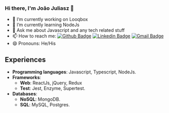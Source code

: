 ### Hi there, I'm João Juliasz 👋


- 🔭 I’m currently working on Looqbox
- 🌱 I’m currently learning NodeJs
- 💬 Ask me about Javascript and any tech related stuff
- 📫 How to reach me: [![Github Badge](https://img.shields.io/badge/-Github-000?style=flat-square&logo=Github&logoColor=white&link=https://github.com/JoaoJuliasz)](https://github.com/JoaoJuliasz)
[![Linkedin Badge](https://img.shields.io/badge/-LinkedIn-blue?style=flat-square&logo=Linkedin&logoColor=white&link=https://www.linkedin.com/in/joao-juliasz-de-morais/)](https://www.linkedin.com/in/joao-juliasz-de-morais/)
[![Gmail Badge](https://img.shields.io/badge/-Gmail-c14438?style=flat-square&logo=Gmail&logoColor=white&link=mailto:joaojuliaszdemorais@gmail.com)](mailto:joaojuliaszdemorais@gmail.com)
- 😄 Pronouns: He/His

## Experiences

- **Programming languages**: Javascript, Typescript, NodeJs.
- **Frameworks**:
   - **Web**: ReactJs, jQuery, Redux
   - **Test**: Jest, Enzyme, Supertest.
- **Databases**:
   - **NoSQL**: MongoDB.
   - **SQL**: MySQL, Postgres.
